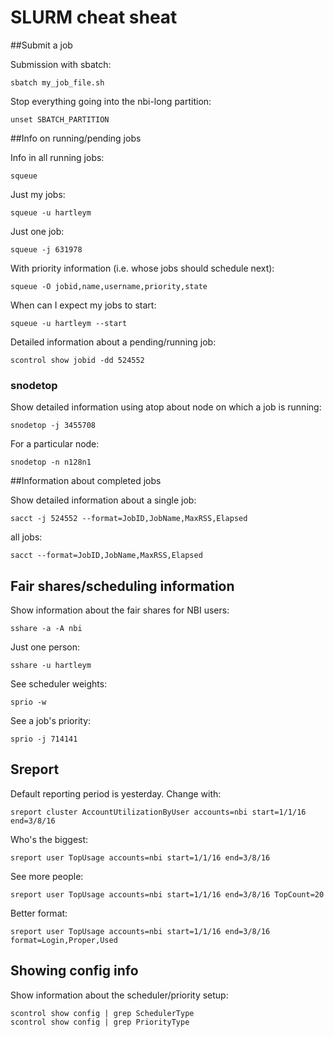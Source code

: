 # SLURM cheat sheat

##Submit a job

Submission with sbatch:

	sbatch my_job_file.sh
	
Stop everything going into the nbi-long partition:

	unset SBATCH_PARTITION

##Info on running/pending jobs

Info in all running jobs:

	squeue
	
Just my jobs:

	squeue -u hartleym

Just one job:

	squeue -j 631978
	
With priority information (i.e. whose jobs should schedule next):

	squeue -O jobid,name,username,priority,state
	
When can I expect my jobs to start:

	squeue -u hartleym --start
	
Detailed information about a pending/running job:

	scontrol show jobid -dd 524552
	
### snodetop

Show detailed information using atop about node on which a job is running:

	snodetop -j 3455708
	
For a particular node:

	snodetop -n n128n1
	
##Information about completed jobs

Show detailed information about a single job:

	sacct -j 524552 --format=JobID,JobName,MaxRSS,Elapsed
	
all jobs:

	sacct --format=JobID,JobName,MaxRSS,Elapsed

## Fair shares/scheduling information

Show information about the fair shares for NBI users:

	sshare -a -A nbi

Just one person:

	sshare -u hartleym

See scheduler weights:

	sprio -w
	
See a job's priority:

	sprio -j 714141
	
## Sreport

Default reporting period is yesterday. Change with:

	sreport cluster AccountUtilizationByUser accounts=nbi start=1/1/16 end=3/8/16
	
Who's the biggest:

	sreport user TopUsage accounts=nbi start=1/1/16 end=3/8/16
	
See more people:

	sreport user TopUsage accounts=nbi start=1/1/16 end=3/8/16 TopCount=20
	
Better format:

	sreport user TopUsage accounts=nbi start=1/1/16 end=3/8/16 format=Login,Proper,Used
	
## Showing config info

Show information about the scheduler/priority setup:

	scontrol show config | grep SchedulerType
	scontrol show config | grep PriorityType
	

